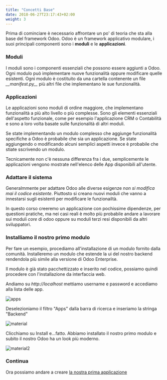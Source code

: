 ```yaml
---
title: "Concetti Base"
date: 2018-06-27T23:17:43+02:00
weight: 3
---
```


Prima di cominciare è necessario affrontare un po' di teoria che sta alla base del framework Odoo. Odoo è un framework applicativo modulare, i suoi principali componenti sono i **moduli** e le **applicazioni**.

### Moduli

I moduli sono i componenti essenziali che possono essere aggiunti a Odoo. Ogni modulo può implementare nuove funzionalità oppure modificare quelle esistenti. Ogni modulo è costituito da una cartella contenente un file _\_\_manifest.py\_\__ più altri file che implementano le sue funzionalità.

### Applicazioni

Le applicazioni sono moduli di ordine maggiore, che implementano funzionalità a più alto livello o più complesse. Sono gli elementi essenziali dell'aspetto funzionale, come per esempio l'applicazione CRM o Contabilità e sono a loro volta basate sulle funzionalità di altri moduli.

Se state implementando un modulo complesso che aggiunge funzionalità specifiche a Odoo è probabile che sia un applicazione. Se state aggiungendo o modificando alcuni semplici aspetti invece è probabile che stiate sscrivendo un modulo.

Tecnicamente non c'è nessuna differenza fra i due, semplicemente le applicazioni vengono mostrate nell'elenco delle App disponibili all'utente.

### Adattare il sistema

Generalmmente per adattare Odoo alle diverse esigenze *non si modifica mai il codice esistente*. Piuttosto si creano nuovi moduli che vanno a innestarsi sugli esistenti per modificare le funzionailtà. 

In questo corso creeremo un applicazione con pochissime dipendenze, per questioni pratiche, ma nei casi reali è molto più probabile andare a lavorare sui moduli _core_ di odoo oppure su moduli terzi resi disponibili da altri sviluppatori.

### Installiamo il nostro primo modulo

Per fare un esempio, procediamo all'installazione di un modulo fornito dalla comunità. Installeremo un modulo che estende la ui del nostro backend rendendola più simile alla versione di Odoo Enterprise.

Il modulo è già stato pacchettizzato e inserito nel codice, possiamo quindi procedere con l'installazione da interfaccia web.

Andiamo su _http://localhost_ mettiamo username e password e accediamo alla lista delle app.

![apps](/odoo.workshop/screen/concetti/apps.png?width=60pc)

Deselezioniamo il filtro "Apps" dalla barra di ricerca e inseriamo la stringa "Backend"

![material](/odoo.workshop/screen/concetti/material.png?width=60pc)

Clicchiamo su Install e...fatto. Abbiamo installato il nostro primo modulo e subito il nostro Odoo ha un look più  moderno.

![material2](/odoo.workshop/screen/concetti/material2.png?width=60pc)

### Continua

Ora possiamo andare a creare [la nostra prima applicazione](/odoo.workshop/basics/primo_modulo/)